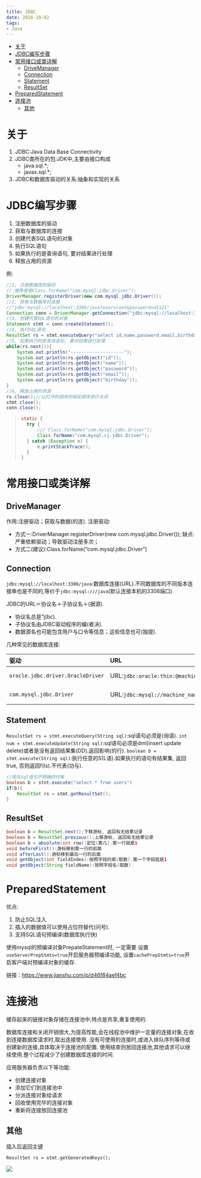 ```yaml
---
title: JDBC
date: 2016-10-02
tags:
- Java
---
```


<!-- TOC -->

- [关于](#关于)
- [JDBC编写步骤](#jdbc编写步骤)
- [常用接口或类详解](#常用接口或类详解)
    - [DriveManager](#drivemanager)
    - [Connection](#connection)
    - [Statement](#statement)
    - [ResultSet](#resultset)
- [PreparedStatement](#preparedstatement)
- [连接池](#连接池)
    - [其他](#其他)

<!-- /TOC -->

# 关于

1. JDBC:Java Data Base Connectivity
2. JDBC类所在的包:JDK中,主要由接口构成
	* java.sql.*;
	* javax.sql.*;
3. JDBC和数据库驱动的关系:抽象和实现的关系

# JDBC编写步骤

1. 注册数据库的驱动
2. 获取与数据库的连接
3. 创建代表SQL语句的对象
4. 执行SQL语句
5. 如果执行的是查询语句, 要对结果进行处理
6. 释放占用的资源

例:

```java
//1, 注册数据库的驱动
// 推荐使用Class.forName("com.mysql.jdbc.Driver");
DriverManager.registerDriver(new com.mysql.jdbc.Driver());
//2, 获取与数据库的连接
//"jdbc:mysql://localhost:3306/java?user=root&password=d1121"
Connection conn = DriverManager.getConnection("jdbc:mysql://localhost:3306/java", "root", "d1121");
//3, 创建代表SQL语句的对象
Statement stmt = conn.createStatement();
//4, 执行SQL语句
ResultSet rs = stmt.executeQuery("select id,name,password,email,birthday from users");
//5, 如果执行的是查询语句, 要对结果进行处理
while(rs.next()){
	System.out.println("--------------------");
	System.out.println(rs.getObject("id"));
	System.out.println(rs.getObject("name"));
	System.out.println(rs.getObject("password"));
	System.out.println(rs.getObject("email"));
	System.out.println(rs.getObject("birthday"));
}
//6, 释放占用的资源
rs.close();//以打开的顺序的相反顺序进行关闭
stmt.close();
conn.close();
```
> ```Java
> static {
> 	try {
> 		/// Class.forName("com.mysql.jdbc.Driver");
> 		Class.forName("com.mysql.cj.jdbc.Driver");
> 	} catch (Exception e) {
> 		e.printStackTrace();
> 	}
> }
> ```

# 常用接口或类详解

## DriveManager

作用:注册驱动；获取与数据(的连).
注册驱动:
* 方式一:DriverManager.registerDriver(new com.mysql.jdbc.Driver());
缺点:严重依赖驱动；导致驱动注册多次；
* 方式二(建议):Class.forName(“com.mysql.jdbc.Driver”)

## Connection

`jdbc:mysql://localhost:3306/java`:数据库连接(URL).不同数据库的不同版本连接串也是不同的,等价于`jdbc:mysql:///java`(默认连接本机的3306端口)

JDBC的URL＝协议名＋子协议名＋(据源).
* 协议名总是“j(bc).
* 子协议名由JDBC驱动程序的编(者决).
* 数据源名也可能包含用户与口令等信息；这些信息也可(独提).

几种常见的数据库连接:

| 驱动                              | URL                                              | 端口     |
| :-------------------------------- | :----------------------------------------------- | :------- |
| `oracle.jdbc.driver.OracleDriver` | URL:`jdbc:oracle:thin:@machine_name:port:dbname` | 默认1521 |
| `com.mysql.jdbc.Driver`           | URL:`jdbc:mysql://machine_name:port/dbname`      | 默认3306 |

## Statement

`ResulstSet rs = stmt.executeQuery(String sql)`:sql语句必须是(询语).
`int num = stmt.executeUpdate(String sql)`:sql语句必须是dml(insert update delete)或者是没有返回结果集(DD).返回影响(的行).
`boolean b = stmt.execute(String sql)`:执行任意的S(L语).如果执行的语句有结果集, 返回true, 否则返回f(ls).不代表(功与).

```Java
//用在sql语句不明确的时候
boolean b = stnt.execute("select * from users")
if(b){
	ResultSet rs = stmt.getResultSet();
}
```

## ResultSet

```Java
boolean b = ResultSet.next();下移游标, 返回有无结果记录
boolean b = ResultSet.previous();上移游标, 返回有无结果记录
boolean b = absolute(int row):定位(第几).第一行就是1
void beforeFirst():游标移到第一行的前面
void afterLast():游标移到最后一行的后面
void getObject(int fieldIndex):按照字段的索(取数).第一个字段就是1
void getObject(String fieldName):按照字段名(取数).
```

# PreparedStatement

优点:
1. 防止SQL注入
2. 插入的数据值可以使用占位符替代(问号).
3. 支持SQL语句预编译(数据库执行快)

使用mysql的预编译对象PrepateStatement时, 一定需要
设置`useServerPrepStmts=true`开启服务器预编译功能,
设置`cachePrepStmts=true`开启客户端对预编译对象的缓存.

链接：https://www.jianshu.com/p/d46f84aef4bc

# 连接池

缓存起来的链接对象存储在连接池中,特点是共享,重复使用的.

数据库连接和关闭开销很大,为提高性能,会在线程池中维护一定量的连接对象,在收到连接数据库请求时,取出连接使用.
没有可使用的连接时,或进入排队序列等待或创建新的连接,具体取决于连接池的配置.
使用结束则放回连接池,其他请求可以继续使用.整个过程减少了创建数据库连接的时间.

应用服务器负责以下等功能:
* 创建连接对象
* 添加它们到连接池中
* 分派连接对象给请求
* 回收使用完毕的连接对象
* 重新将连接放回连接池

## 其他

插入后返回主键

`ResultSet rs = stmt.getGeneratedKeys();`




[![](https://static.segmentfault.com/v-5b1df2a7/global/img/creativecommons-cc.svg)](https://creativecommons.org/licenses/by-nc-nd/4.0/)